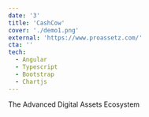 ```yaml
---
date: '3'
title: 'CashCow'
cover: './demo1.png'
external: 'https://www.proassetz.com/'
cta: ''
tech:
  - Angular
  - Typescript
  - Bootstrap
  - Chartjs
---
```


The Advanced Digital Assets Ecosystem